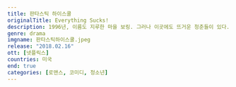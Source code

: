 ```yaml
---
title: 판타스틱 하이스쿨
originalTitle: Everything Sucks!
description: 1996년, 이름도 지루한 마을 보링. 그러나 이곳에도 뜨거운 청춘들이 있다. 사랑과 우정의 롤러코스터를 오르내리는 십대들의 아날로그 낭만이 펼쳐진다.
genre: drama
imgname: 판타스틱하이스쿨.jpeg
release: "2018.02.16"
ott: [넷플릭스]
countries: 미국
end: true
categories: [로맨스, 코미디, 청소년]
---
```

